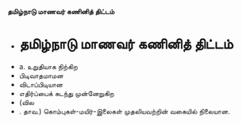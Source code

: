 **தமிழ்நாடு மாணவர் கணினித் திட்டம்**
- # தமிழ்நாடு மாணவர் கணினித் திட்டம்
- a. உறுதியாக நிற்கிற
- பிடிவாதமாமன
- விடாப்பிடியான
- எதிர்ப்பைக் கடந்து முன்னேறுகிற
- (வில
- . தாவ.) கொம்புகள்-மயிர்-இலைகள் முதலியவற்றின் வகையில் நிலையான.

